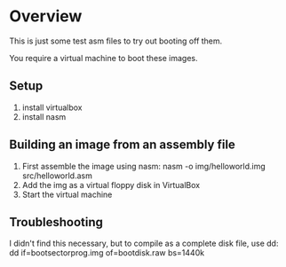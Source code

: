 # Overview
This is just some test asm files to try out booting off them.

You require a virtual machine to boot these images.

## Setup
1. install virtualbox
2. install nasm

## Building an image from an assembly file
1. First assemble the image using nasm:
	nasm -o img/helloworld.img src/helloworld.asm	
2. Add the img as a virtual floppy disk in VirtualBox
3. Start the virtual machine

## Troubleshooting
I didn't find this necessary, but to compile as a complete disk file, use dd:
	dd if=bootsectorprog.img of=bootdisk.raw bs=1440k

